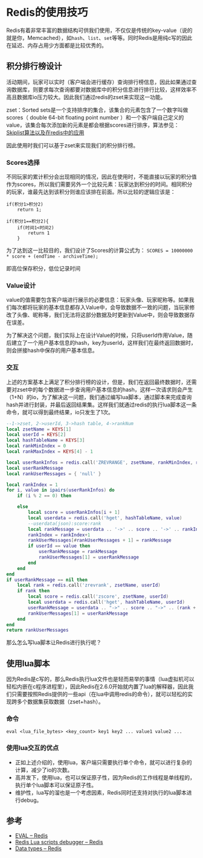 # Redis的使用技巧

Redis有着非常丰富的数据结构可供我们使用，不仅仅是传统的key-value（说的就是你，Memcached），如`hash`、`list`、`set`等等。同时Redis是用纯c写的因此在延迟、内存占用少方面都是比较优秀的。

## 积分排行榜设计

活动期间，玩家可以实时（客户端会进行缓存）查询排行榜信息，因此如果通过查询数据库，则要求每次查询都要对数据库中的积分信息进行排行比较，这样效率不高且数据库io压力较大。因此我们通过redis的zset来实现这一功能。

zset：Sorted sets是一个支持排序的集合，该集合的元素包含了一个数字叫做scores（ double 64-bit floating point number ）和一个客户端自己定义的value，该集合每次添加新的元素是都会根据scores进行排序，算法参见：[Skiplist算法以及在redis中的应用](./Skiplist算法以及在redis中的应用.md) 

因此使用时我们可以基于zset来实现我们的积分排行榜。

### Scores选择
不同玩家的累计积分会出现相同的情况，因此在使用时，不能直接以玩家的积分值作为scores，所以我们需要另外一个比较元素：玩家达到积分的时间。相同积分的玩家，谁最先达到该积分则谁应该排在前面。所以比较的逻辑应该是：
```
if(积分1>积分2)
    return 1;

if(积分1==积分2){
    if(时间1<时间2)
        return 1
    }
```

为了达到这一比较目的，我们设计了Scores的计算公式为：
`SCORES = 10000000 * score + (endTime - archiveTime);`

即高位保存积分，低位记录时间

### Value设计

value的值需要包含客户端进行展示的必要信息：玩家头像、玩家昵称等。如果我们每次都将玩家的基本信息都存入Value中，会导致数据不一致的问题，当玩家修改了头像、昵称等，我们无法将这部分数据及时更新到Value中，则会导致数据存在误差。

为了解决这个问题，我们实际上在设计Value的时候，只将userId作用Value，随后建立了一个用户基本信息的hash，key为userId，这样我们在最终返回数据时，则会拼接hash中保存的用户基本信息。

### 交互

上述的方案基本上满足了积分排行榜的设计，但是，我们在返回最终数据时，还需要对zset中的每个数据进一步查询用户基本信息的hash，这样一次请求则会产生（1+N）的io，为了解决这一问题，我们通过编写lua脚本，通过脚本来完成查询hash并进行封装，并最后返回结果集。这样我们就通过redis的执行lua脚本这一条命令，就可以得到最终结果，io只发生了1次。
```lua
--1->zset, 2->userId, 3->hash table, 4->rankNum
local zsetName = KEYS[1]
local userId = KEYS[2]
local hashTableName = KEYS[3]
local rankMinIndex = 0
local rankMaxIndex = KEYS[4] - 1

local userRankInfos = redis.call('ZREVRANGE', zsetName, rankMinIndex, rankMaxIndex, 'WITHSCORES')
local userRankMessage
local rankUserMessages = { 'null' }

local rankIndex = 1
for i, value in ipairs(userRankInfos) do
    if (i % 2 == 0) then

    else
        local score = userRankInfos[i + 1]
        local userdata = redis.call('hget', hashTableName, value)
        --userdata(json):score:rank
        local rankMessage = userdata .. '->' .. score .. '->' .. rankIndex
        rankIndex = rankIndex+1
        rankUserMessages[#rankUserMessages + 1] = rankMessage
        if userId == value then
            userRankMessage = rankMessage
            rankUserMessages[1] = userRankMessage
        end
    end
end
if userRankMessage == nil then
    local rank = redis.call('zrevrank', zsetName, userId)
    if rank then
        local score = redis.call('zscore', zsetName, userId)
        local userdata = redis.call('hget', hashTableName, userId)
        userRankMessage = userdata .. "->" .. score .. "->" .. (rank + 1)
        rankUserMessages[1] = userRankMessage
    end
end
return rankUserMessages
```

那么怎么写lua脚本让Redis进行执行呢？

## 使用lua脚本

因为Redis是c写的，那么Redis执行lua文件也是轻而易举的事情（lua虚拟机可以轻松内嵌在c程序进程里），因此Redis在2.6.0开始就内置了lua的解释器，因此我们只需要按照Redis提供的一些api（在lua中调用redis的命令），就可以轻松的实现跨多个数据集获取数据（zset+hash）。

### 命令
`eval <lua_file_bytes> <key_count> key1 key2 ... value1 value2 ...`

### 使用lua交互的优点
- 正如上述介绍的，使用lua，客户端只需要执行单个命令，就可以进行复杂的计算，减少了io的次数。
- 高并发下，使用lua，也可以保证原子性，因为Redis的工作线程是单线程的，执行单个lua脚本可以保证原子性。
- 维护性，lua写的溜也是一个考虑因素，Redis同时还支持对执行的lua脚本进行debug。

## 参考
- [EVAL – Redis](https://redis.io/docs/latest/commands/eval/)
- [Redis Lua scripts debugger – Redis](https://redis.io/docs/latest/develop/interact/programmability/lua-debugging/)
- [Data types – Redis](https://redis.io/docs/latest/develop/data-types/)
